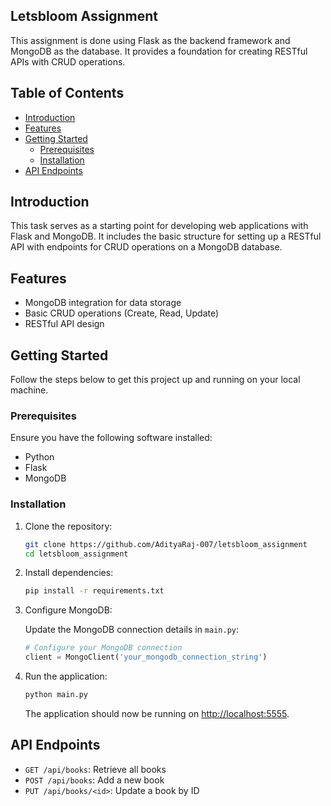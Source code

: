 ## Letsbloom Assignment

This assignment is done using Flask as the backend framework and MongoDB as the database. It provides a foundation for creating RESTful APIs with CRUD operations.

## Table of Contents
- [Introduction](#introduction)
- [Features](#features)
- [Getting Started](#getting-started)
  - [Prerequisites](#prerequisites)
  - [Installation](#installation)
- [API Endpoints](#api-endpoints)

## Introduction

This task serves as a starting point for developing web applications with Flask and MongoDB. It includes the basic structure for setting up a RESTful API with endpoints for CRUD operations on a MongoDB database.

## Features

- MongoDB integration for data storage
- Basic CRUD operations (Create, Read, Update)
- RESTful API design

## Getting Started

Follow the steps below to get this project up and running on your local machine.

### Prerequisites

Ensure you have the following software installed:

- Python
- Flask
- MongoDB

### Installation

1. Clone the repository:

   ```bash
   git clone https://github.com/AdityaRaj-007/letsbloom_assignment
   cd letsbloom_assignment
   ```

2. Install dependencies:

   ```bash
   pip install -r requirements.txt
   ```

3. Configure MongoDB:

   Update the MongoDB connection details in `main.py`:

   ```python
   # Configure your MongoDB connection
   client = MongoClient('your_mongodb_connection_string')
   ```

4. Run the application:

   ```bash
   python main.py
   ```

   The application should now be running on [http://localhost:5555](http://localhost:5555).

## API Endpoints

- `GET /api/books`: Retrieve all books
- `POST /api/books`: Add a new book
- `PUT /api/books/<id>`: Update a book by ID
